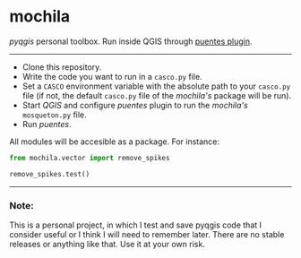 # mochila
_pyqgis_ personal toolbox. Run inside QGIS through [puentes plugin](https://github.com/caprieldeluca/puentes).

-----
- Clone this repository.
- Write the code you want to run in a `casco.py` file.
- Set a `CASCO` environment variable with the absolute path to your `casco.py` file (if not, the default `casco.py` file of the *mochila's* package will be run).
- Start *QGIS* and configure _puentes_ plugin to run the *mochila's* `mosqueton.py` file.
- Run *puentes*.

All modules will be accesible as a package. For instance:

````python
from mochila.vector import remove_spikes

remove_spikes.test()
````

----
### Note:
This is a personal project, in which I test and save pyqgis code that I consider useful or I think I will need to remember later. There are no stable releases or anything like that. Use it at your own risk.
